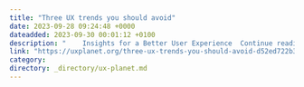 ```yaml
---
title: "Three UX trends you should avoid"
date: 2023-09-28 09:24:48 +0000
dateadded: 2023-09-30 00:01:12 +0100
description: "    Insights for a Better User Experience  Continue reading on UX Planet »  "
link: "https://uxplanet.org/three-ux-trends-you-should-avoid-d52ed722b377?source=rss----819cc2aaeee0---4"
category:
directory: _directory/ux-planet.md
---
```

